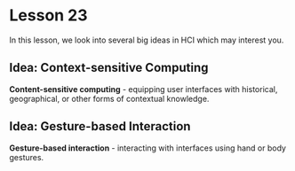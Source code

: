 # Lesson 23

In this lesson, we look into several big ideas in HCI which may interest you.

## Idea: Context-sensitive Computing

**Content-sensitive computing** - equipping user interfaces with historical, geographical, or other forms of contextual knowledge.

## Idea: Gesture-based Interaction

**Gesture-based interaction** - interacting with interfaces using hand or body gestures.
